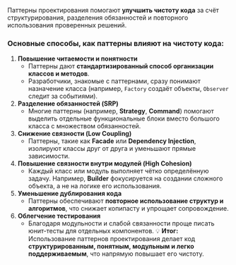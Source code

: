 Паттерны проектирования помогают **улучшить чистоту кода** за счёт структурирования, разделения обязанностей и повторного использования проверенных решений.
### Основные способы, как паттерны влияют на чистоту кода:
1. **Повышение читаемости и понятности**
    - Паттерны дают **стандартизированный способ организации классов и методов**.
    - Разработчики, знакомые с паттернами, сразу понимают назначение класса (например, `Factory` создаёт объекты, `Observer` следит за событиями).
2. **Разделение обязанностей (SRP)**
    - Многие паттерны (например, **Strategy**, **Command**) помогают выделить отдельные функциональные блоки вместо большого класса с множеством обязанностей.
3. **Снижение связности (Low Coupling)**
    - Паттерны, такие как **Facade** или **Dependency Injection**, изолируют классы друг от друга и уменьшают прямые зависимости.
4. **Повышение связности внутри модулей (High Cohesion)**
    - Каждый класс или модуль выполняет чётко определённую задачу. Например, **Builder** фокусируется на создании сложного объекта, а не на логике его использования.
5. **Уменьшение дублирования кода**
    - Паттерны обеспечивают **повторное использование структур и алгоритмов**, что снижает копипасту и упрощает сопровождение.
6. **Облегчение тестирования**
    - Благодаря модульности и слабой связанности проще писать юнит-тесты для отдельных компонентов.
💡 **Итог:**  
Использование паттернов проектирования делает код **структурированным, понятным, модульным и легко поддерживаемым**, что напрямую повышает его чистоту.